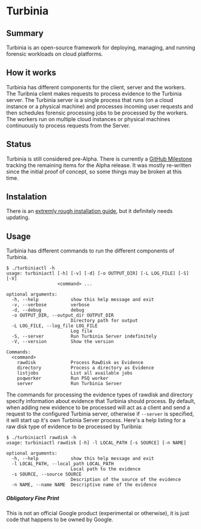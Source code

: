 # Turbinia

## Summary
Turbinia is an open-source framework for deploying, managing, and running forensic workloads on cloud platforms.

## How it works
Turbinia has different components for the client, server and the workers.  The Turibnia client makes requests to process evidence to the Turbinia server.  The Turbinia server is a single process that runs (on a cloud instance or a physical machine) and processes incoming user requests and then schedules forensic processing jobs to be processed by the workers.  The workers run on multiple cloud instances or physical machines continuously to process requests from the Server.   

## Status
Turbinia is still considered pre-Alpha.  There is currently a [GitHub Milestone](https://github.com/google/turbinia/milestone/1) tracking the remaining items for the Alpha release.  It was mostly re-written since the initial proof of concept, so some things may be broken at this time.

## Instalation
There is an [extremly rough installation guide](https://github.com/google/turbinia/wiki/Installation), but it definitely needs updating.

## Usage
Turbinia has different commands to run the different components of Turbinia.
```
$ ./turbiniactl -h
usage: turbiniactl [-h] [-v] [-d] [-o OUTPUT_DIR] [-L LOG_FILE] [-S] [-V]
                   <command> ...

optional arguments:
  -h, --help            show this help message and exit
  -v, --verbose         verbose
  -d, --debug           debug
  -o OUTPUT_DIR, --output_dir OUTPUT_DIR
                        Directory path for output
  -L LOG_FILE, --log_file LOG_FILE
                        Log file
  -S, --server          Run Turbinia Server indefinitely
  -V, --version         Show the version

Commands:
  <command>
    rawdisk             Process RawDisk as Evidence
    directory           Process a directory as Evidence
    listjobs            List all available jobs
    psqworker           Run PSQ worker
    server              Run Turbinia Server
```

The commands for processing the evidence types of rawdisk and directory specify information about evidence that Turbinia should process. By default, when adding new evidence to be processed will act as a client and send a request to the configured Turbinia server, otherwise if ```--server``` is specified, it will start up it's own Turbinia Server process.  Here's a help listing for a raw disk type of evidence to be processed by Turibnia:
```
$ ./turbiniactl rawdisk -h
usage: turbiniactl rawdisk [-h] -l LOCAL_PATH [-s SOURCE] [-n NAME]

optional arguments:
  -h, --help            show this help message and exit
  -l LOCAL_PATH, --local_path LOCAL_PATH
                        Local path to the evidence
  -s SOURCE, --source SOURCE
                        Description of the source of the evidence
  -n NAME, --name NAME  Descriptive name of the evidence
```

##### Obligatory Fine Print
This is not an official Google product (experimental or otherwise), it is just code that happens to be owned by Google.
